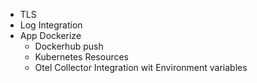 
* TLS
* Log Integration
* App Dockerize 
  * Dockerhub push
  * Kubernetes Resources
  * Otel Collector Integration wit Environment variables